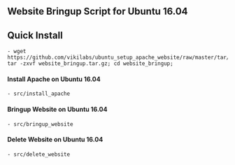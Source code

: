 ## Website Bringup Script for Ubuntu 16.04

## Quick Install

    - wget https://github.com/vikilabs/ubuntu_setup_apache_website/raw/master/tar/website_bringup.tar.gz; tar -zxvf website_bringup.tar.gz; cd website_bringup; 

#### Install Apache on Ubuntu 16.04

    - src/install_apache

#### Bringup Website on Ubuntu 16.04

    - src/bringup_website

#### Delete Website on Ubuntu 16.04

    - src/delete_website


